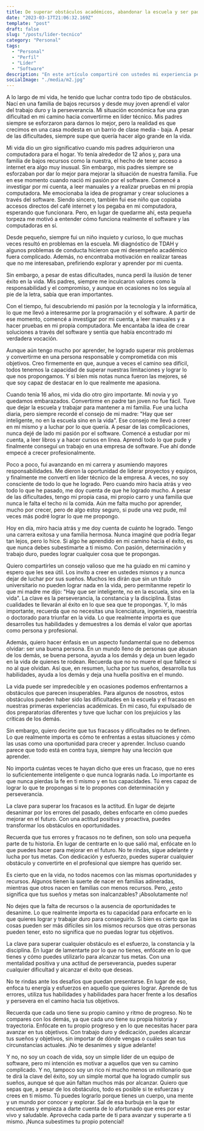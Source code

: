 ```yaml
---
title: De superar obstáculos académicos, abandonar la escuela y ser padre joven a convertirme en líder técnico en el mundo del software
date: "2023-03-17T21:06:32.169Z"
template: "post"
draft: false
slug: "/posts/lider-tecnico"
category: "Personal"
tags:
  - "Personal"
  - "Perfil"
  - "Líder"
  - "Software"
description: "En este artículo compartiré con ustedes mi experiencia personal sobre el camino que he recorrido para convertirme en líder, a pesar de enfrentar desafíos desde mi infancia como el bajo rendimiento académico en la escuela y los problemas económicos familiares. Mi objetivo es inspirar a aquellos que puedan estar pasando por situaciones similares y demostrar que es posible superar obstáculos y alcanzar el éxito en cualquier ámbito de la vida."
socialImage: "./media/m2.jpg"
---
```


A lo largo de mi vida, he tenido que luchar contra todo tipo de obstáculos. Nací en una familia de bajos recursos y desde muy joven aprendí el valor del trabajo duro y la perseverancia.
Mi situación económica fue una gran dificultad en mi camino hacia convertirme en líder técnico. Mis padres siempre se esforzaron para darnos lo mejor, pero la realidad es que crecimos en una casa modesta en un barrio de clase media - baja. A pesar de las dificultades, siempre supe que quería hacer algo grande en la vida.

Mi vida dio un giro significativo cuando mis padres adquirieron una computadora para el hogar. Yo tenía alrededor de 12 años y, para una familia de bajos recursos como la nuestra, el hecho de tener acceso a internet era algo muy inusual. Sin embargo, mis padres siempre se esforzaban por dar lo mejor para mejorar la situación de nuestra familia. Fue en ese momento cuando nació mi pasión por el software. Comencé a investigar por mi cuenta, a leer manuales y a realizar pruebas en mi propia computadora. Me emocionaba la idea de programar y crear soluciones a través del software. Siendo sincero, también fui ese niño que copiaba accesos directos del café internet y los pegaba en mi computadora, esperando que funcionara. Pero, en lugar de quedarme ahí, esta pequeña torpeza me motivó a entender cómo funciona realmente el software y las computadoras en sí.

Desde pequeño, siempre fui un niño inquieto y curioso, lo que muchas veces resultó en problemas en la escuela. Mi diagnóstico de TDAH y algunos problemas de conducta hicieron que mi desempeño académico fuera complicado. Además, no encontraba motivación en realizar tareas que no me interesaban, prefiriendo explorar y aprender por mi cuenta.

Sin embargo, a pesar de estas dificultades, nunca perdí la ilusión de tener éxito en la vida. Mis padres, siempre me inculcaron valores como la responsabilidad y el compromiso, y aunque en ocasiones no los seguía al pie de la letra, sabía que eran importantes.

Con el tiempo, fui descubriendo mi pasión por la tecnología y la informática, lo que me llevó a interesarme por la programación y el software. A partir de ese momento, comencé a investigar por mi cuenta, a leer manuales y a hacer pruebas en mi propia computadora. Me encantaba la idea de crear soluciones a través del software y sentía que había encontrado mi verdadera vocación.

Aunque aún tengo mucho por aprender, he logrado superar mis problemas y convertirme en una persona responsable y comprometida con mis objetivos. Creo firmemente en que, aunque a veces el camino sea difícil, todos tenemos la capacidad de superar nuestras limitaciones y lograr lo que nos propongamos. Y si bien mis notas nunca fueron las mejores, sé que soy capaz de destacar en lo que realmente me apasiona.

Cuando tenía 16 años, mi vida dio otro giro importante. Mi novia y yo quedamos embarazados. Convertirme en padre tan joven no fue fácil. Tuve que dejar la escuela y trabajar para mantener a mi familia. Fue una lucha diaria, pero siempre recordé el consejo de mi madre: "Hay que ser inteligente, no en la escuela sino en la vida". Ese consejo me llevó a creer en mí mismo y a luchar por lo que quería.
A pesar de las complicaciones, nunca dejé de lado mi pasión por el software. Comencé a estudiar por mi cuenta, a leer libros y a hacer cursos en línea. Aprendí todo lo que pude y finalmente conseguí un trabajo en una empresa de software. Fue ahí donde empecé a crecer profesionalmente.

Poco a poco, fui avanzando en mi carrera y asumiendo mayores responsabilidades. Me dieron la oportunidad de liderar proyectos y equipos, y finalmente me convertí en líder técnico de la empresa.
A veces, no soy consciente de todo lo que he logrado. Pero cuando miro hacia atrás y veo todo lo que he pasado, me doy cuenta de que he logrado mucho. A pesar de las dificultades, tengo mi propia casa, mi propio carro y una familia que nunca le falta el techo ni la comida. Aún me falta mucho por aprender, mucho por crecer, pero de algo estoy seguro, si pude una vez pude, mil veces más podré lograr lo que me propongo.

Hoy en día, miro hacia atrás y me doy cuenta de cuánto he logrado. Tengo una carrera exitosa y una familia hermosa. Nunca imaginé que podría llegar tan lejos, pero lo hice. Si algo he aprendido en mi camino hacia el éxito, es que nunca debes subestimarte a ti mismo. Con pasión, determinación y trabajo duro, puedes lograr cualquier cosa que te propongas.

Quiero compartirles un consejo valioso que me ha guiado en mi camino y espero que les sea útil. Los invito a creer en ustedes mismos y a nunca dejar de luchar por sus sueños. Muchos les dirán que sin un título universitario no pueden lograr nada en la vida, pero permítanme repetir lo que mi madre me dijo: "Hay que ser inteligente, no en la escuela, sino en la vida". La clave es la perseverancia, la constancia y la disciplina. Estas cualidades te llevarán al éxito en lo que sea que te propongas. Y, lo más importante, recuerda que no necesitas una licenciatura, ingeniería, maestría o doctorado para triunfar en la vida. Lo que realmente importa es que desarrolles tus habilidades y demuestres a los demás el valor que aportas como persona y profesional.

Además, quiero hacer énfasis en un aspecto fundamental que no debemos olvidar: ser una buena persona. En un mundo lleno de personas que abusan de los demás, se buena persona, ayuda a los demás y deja un buen legado en la vida de quienes te rodean. Recuerda que no no muere el que fallece si no al que olvidan. Así que, en resumen, lucha por tus sueños, desarrolla tus habilidades, ayuda a los demás y deja una huella positiva en el mundo.

La vida puede ser impredecible y en ocasiones podemos enfrentarnos a obstáculos que parecen insuperables. Para algunos de nosotros, estos obstáculos pueden haber sido las dificultades en la escuela y el fracaso en nuestras primeras experiencias académicas. En mi caso, fui expulsado de dos preparatorias diferentes y tuve que luchar con los prejuicios y las críticas de los demás.

Sin embargo, quiero decirte que tus fracasos y dificultades no te definen. Lo que realmente importa es cómo te enfrentas a estas situaciones y cómo las usas como una oportunidad para crecer y aprender. Incluso cuando parece que todo está en contra tuya, siempre hay una lección que aprender.

No importa cuántas veces te hayan dicho que eres un fracaso, que no eres lo suficientemente inteligente o que nunca lograrás nada. Lo importante es que nunca pierdas la fe en ti mismo y en tus capacidades. Tú eres capaz de lograr lo que te propongas si te lo propones con determinación y perseverancia.

La clave para superar los fracasos es la actitud. En lugar de dejarte desanimar por los errores del pasado, debes enfocarte en cómo puedes mejorar en el futuro. Con una actitud positiva y proactiva, puedes transformar los obstáculos en oportunidades.

Recuerda que tus errores y fracasos no te definen, son solo una pequeña parte de tu historia. En lugar de centrarte en lo que salió mal, enfócate en lo que puedes hacer para mejorar en el futuro. No te rindas, sigue adelante y lucha por tus metas. Con dedicación y esfuerzo, puedes superar cualquier obstáculo y convertirte en el profesional que siempre has querido ser.

Es cierto que en la vida, no todos nacemos con las mismas oportunidades y recursos. Algunos tienen la suerte de nacer en familias adineradas, mientras que otros nacen en familias con menos recursos. Pero, ¿esto significa que tus sueños y metas son inalcanzables? ¡Absolutamente no!

No dejes que la falta de recursos o la ausencia de oportunidades te desanime. Lo que realmente importa es tu capacidad para enfocarte en lo que quieres lograr y trabajar duro para conseguirlo. Si bien es cierto que las cosas pueden ser más difíciles sin los mismos recursos que otras personas pueden tener, esto no significa que no puedas lograr tus objetivos.

La clave para superar cualquier obstáculo es el esfuerzo, la constancia y la disciplina. En lugar de lamentarte por lo que no tienes, enfócate en lo que tienes y cómo puedes utilizarlo para alcanzar tus metas. Con una mentalidad positiva y una actitud de perseverancia, puedes superar cualquier dificultad y alcanzar el éxito que deseas.

No te rindas ante los desafíos que puedan presentarse. En lugar de eso, enfoca tu energía y esfuerzos en aquello que quieres lograr. Aprende de tus errores, utiliza tus habilidades y habilidades para hacer frente a los desafíos y persevera en el camino hacia tus objetivos.

Recuerda que cada uno tiene su propio camino y ritmo de progreso. No te compares con los demás, ya que cada uno tiene su propia historia y trayectoria. Enfócate en tu propio progreso y en lo que necesitas hacer para avanzar en tus objetivos. Con trabajo duro y dedicación, puedes alcanzar tus sueños y objetivos, sin importar de dónde vengas o cuáles sean tus circunstancias actuales. ¡No te desanimes y sigue adelante!

Y no, no soy un coach de vida, soy un simple líder de un equipo de software, pero mi intención es motivar a aquellos que ven su camino complicado. Y no, tampoco soy un rico ni mucho menos un millonario que te dirá la clave del éxito, soy un simple mortal que ha logrado cumplir sus sueños, aunque sé que aún faltan muchos más por alcanzar. Quiero que sepas que, a pesar de los obstáculos, todo es posible si te esfuerzas y crees en ti mismo. Tú puedes lograrlo porque tienes un cuerpo, una mente y un mundo por conocer y explorar. Sal de esa burbuja en la que te encuentras y empieza a darte cuenta de lo afortunado que eres por estar vivo y saludable. Aprovecha cada parte de ti para avanzar y superarte a ti mismo. ¡Nunca subestimes tu propio potencial!
